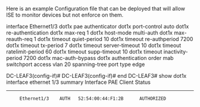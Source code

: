 Here is an example Configuration file that can be deployed that will allow ISE to monitor devices but not enforce on them.

interface Ethernet1/3
dot1x pae authenticator
dot1x port-control auto
dot1x re-authentication
dot1x max-req 1
dot1x host-mode multi-auth
dot1x max-reauth-req 1
dot1x timeout quiet-period 10
dot1x timeout re-authperiod 7200
dot1x timeout tx-period 7
dot1x timeout server-timeout 10
dot1x timeout ratelimit-period 60
dot1x timeout supp-timeout 10
dot1x timeout inactivity-period 7200
dot1x mac-auth-bypass
dot1x authentication order mab
switchport access vlan 20
spanning-tree port type edge

DC-LEAF3(config-if)#
DC-LEAF3(config-if)# end
DC-LEAF3# show dot1x interface ethernet 1/3 summary
Interface PAE Client Status

---

         Ethernet1/3    AUTH   52:54:00:44:F1:2B      AUTHORIZED

